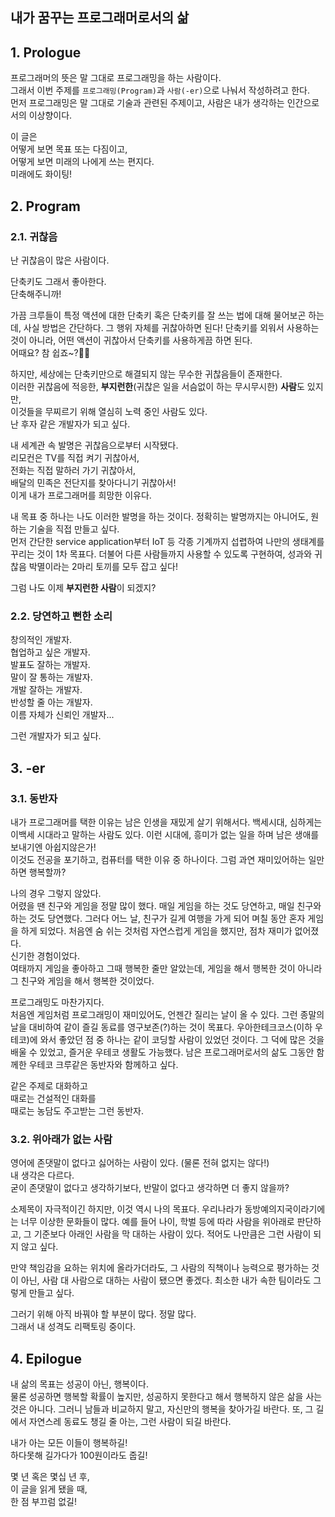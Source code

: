 ## 내가 꿈꾸는 프로그래머로서의 삶

## 1. Prologue

프로그래머의 뜻은 말 그대로 프로그래밍을 하는 사람이다.<br>
그래서 이번 주제를 `프로그래밍(Program)`과 `사람(-er)`으로 나눠서 작성하려고 한다.<br>
먼저 프로그래밍은 말 그대로 기술과 관련된 주제이고,
사람은 내가 생각하는 인간으로서의 이상향이다.

이 글은<br>
어떻게 보면 목표 또는 다짐이고,<br>
어떻게 보면 미래의 나에게 쓰는 편지다.<br>
미래에도 화이팅!


## 2. Program

### 2.1. 귀찮음

난 귀찮음이 많은 사람이다.

단축키도 그래서 좋아한다.<br>
단축해주니까!

가끔 크루들이 특정 액션에 대한 단축키 혹은 단축키를 잘 쓰는 법에 대해 물어보곤 하는데, 사실 방법은 간단하다.
그 행위 자체를 귀찮아하면 된다!
단축키를 외워서 사용하는 것이 아니라, 어떤 액션이 귀찮아서 단축키를 사용하게끔 하면 된다.<br>
어때요? 참 쉽죠~?🧔🎨

하지만, 세상에는 단축키만으로 해결되지 않는 무수한 귀찮음들이 존재한다.<br>
이러한 귀찮음에 적응한, **부지런한**(귀찮은 일을 서슴없이 하는 무시무시한) **사람**도 있지만,<br>
이것들을 무찌르기 위해 열심히 노력 중인 사람도 있다.<br>
난 후자 같은 개발자가 되고 싶다.

내 세계관 속 발명은 귀찮음으로부터 시작됐다.<br>
리모컨은 TV를 직접 켜기 귀찮아서,<br>
전화는 직접 말하러 가기 귀찮아서,<br>
배달의 민족은 전단지를 찾아다니기 귀찮아서!<br>
이게 내가 프로그래머를 희망한 이유다.

내 목표 중 하나는 나도 이러한 발명을 하는 것이다.
정확히는 발명까지는 아니어도, 원하는 기술을 직접 만들고 싶다.<br>
먼저 간단한 service application부터 IoT 등 각종 기계까지 섭렵하여 나만의 생태계를 꾸리는 것이 1차 목표다.
더불어 다른 사람들까지 사용할 수 있도록 구현하여, 성과와 귀찮음 박멸이라는 2마리 토끼를 모두 잡고 싶다!

그럼 나도 이제 **부지런한 사람**이 되겠지?

### 2.2. 당연하고 뻔한 소리

창의적인 개발자.<br>
협업하고 싶은 개발자.<br>
발표도 잘하는 개발자.<br>
말이 잘 통하는 개발자.<br>
개발 잘하는 개발자.<br>
반성할 줄 아는 개발자.<br>
이름 자체가 신뢰인 개발자...

그런 개발자가 되고 싶다.


## 3. -er

### 3.1. 동반자

내가 프로그래머를 택한 이유는 남은 인생을 재밌게 살기 위해서다. 
백세시대, 심하게는 이백세 시대라고 말하는 사람도 있다.
이런 시대에, 흥미가 없는 일을 하며 남은 생애를 보내기엔 아쉽지않은가!<br>
이것도 전공을 포기하고, 컴퓨터를 택한 이유 중 하나이다.
그럼 과연 재미있어하는 일만 하면 행복할까?

나의 경우 그렇지 않았다.<br>
어렸을 땐 친구와 게임을 정말 많이 했다.
매일 게임을 하는 것도 당연하고, 매일 친구와 하는 것도 당연했다.
그러다 어느 날, 친구가 길게 여행을 가게 되어 며칠 동안 혼자 게임을 하게 되었다.
처음엔 숨 쉬는 것처럼 자연스럽게 게임을 했지만, 점차 재미가 없어졌다.<br>
신기한 경험이었다.<br>
여태까지 게임을 좋아하고 그때 행복한 줄만 알았는데,
게임을 해서 행복한 것이 아니라 그 친구와 게임을 해서 행복한 것이었다.

프로그래밍도 마찬가지다.<br>
처음엔 게임처럼 프로그래밍이 재미있어도, 언젠간 질리는 날이 올 수 있다.
그런 종말의 날을 대비하여 같이 즐길 동료를 영구보존(?)하는 것이 목표다.
우아한테크코스(이하 우테코)에 와서 좋았던 점 중 하나는 같이 코딩할 사람이 있었던 것이다.
그 덕에 많은 것을 배울 수 있었고, 즐거운 우테코 생활도 가능했다.
남은 프로그래머로서의 삶도 그동안 함께한 우테코 크루같은 동반자와 함께하고 싶다.

같은 주제로 대화하고<br>
때로는 건설적인 대화를<br>
때로는 농담도 주고받는 그런 동반자.

### 3.2. 위아래가 없는 사람

영어에 존댓말이 없다고 싫어하는 사람이 있다. (물론 전혀 없지는 않다!)<br>
내 생각은 다르다.<br>
굳이 존댓말이 없다고 생각하기보다, 반말이 없다고 생각하면 더 좋지 않을까?

소제목이 자극적이긴 하지만, 이것 역시 나의 목표다.
우리나라가 동방예의지국이라기에는 너무 이상한 문화들이 많다.
예를 들어 나이, 학벌 등에 따라 사람을 위아래로 판단하고, 그 기준보다 아래인 사람을 막 대하는 사람이 있다.
적어도 나만큼은 그런 사람이 되지 않고 싶다.

만약 책임감을 요하는 위치에 올라가더라도,
그 사람의 직책이나 능력으로 평가하는 것이 아닌, 사람 대 사람으로 대하는 사람이 됐으면 좋겠다.
최소한 내가 속한 팀이라도 그렇게 만들고 싶다.

그러기 위해 아직 바꿔야 할 부분이 많다. 정말 많다.<br>
그래서 내 성격도 리팩토링 중이다.


## 4. Epilogue

내 삶의 목표는 성공이 아닌, 행복이다.<br>
물론 성공하면 행복할 확률이 높지만, 성공하지 못한다고 해서 행복하지 않은 삶을 사는 것은 아니다.
그러니 남들과 비교하지 말고, 자신만의 행복을 찾아가길 바란다.
또, 그 길에서 자연스레 동료도 챙길 줄 아는, 그런 사람이 되길 바란다.

내가 아는 모든 이들이 행복하길!<br>
하다못해 길가다가 100원이라도 줍길!

몇 년 혹은 몇십 년 후,<br>
이 글을 읽게 됐을 때,<br>
한 점 부끄럼 없길!
